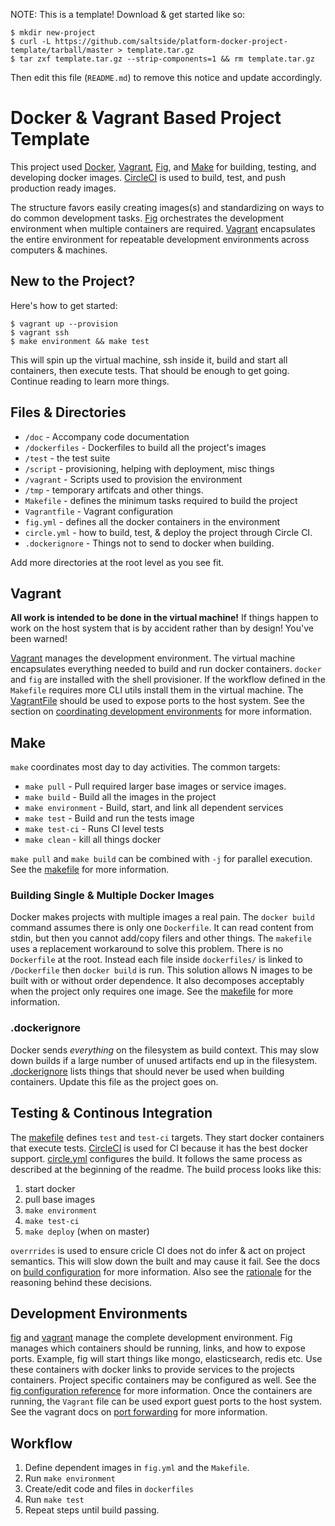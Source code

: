 NOTE: This is a template! Download & get started like so:

```
$ mkdir new-project
$ curl -L https://github.com/saltside/platform-docker-project-template/tarball/master > template.tar.gz
$ tar zxf template.tar.gz --strip-components=1 && rm template.tar.gz
```

Then edit this file (`README.md`) to remove this notice and update
accordingly.

# Docker & Vagrant Based Project Template

[Docker]: http://docker.io
[Fig]: http://fig.sh
[Vagrant]: http://vagrantup.com
[CircleCI]: http://circleci.com
[Make]: http://www.gnu.org/software/make
[Makefile]: makefile

This project used [Docker][], [Vagrant][], [Fig][], and [Make][]
for building, testing, and developing docker images. [CircleCI][] is
used to build, test, and push production ready images.

The structure favors easily creating images(s) and standardizing on
ways to do common development tasks. [Fig][]
orchestrates the development environment when multiple containers are
required. [Vagrant][] encapsulates the entire environment
for repeatable development environments across computers & machines.

## New to the Project?

Here's how to get started:

```
$ vagrant up --provision
$ vagrant ssh
$ make environment && make test
```

This will spin up the virtual machine, ssh inside it, build and start
all containers, then execute tests. That should be enough to get
going. Continue reading to learn more things.

## Files & Directories

* `/doc` - Accompany code documentation
* `/dockerfiles` - Dockerfiles to build all the project's images
* `/test` - the test suite
* `/script` - provisioning, helping with deployment, misc things
* `/vagrant` - Scripts used to provision the environment
* `/tmp` - temporary artifcats and other things.
* `Makefile` - defines the minimum tasks required to build the project
* `Vagrantfile` - Vagrant configuration
* `fig.yml` - defines all the docker containers in the environment
* `circle.yml` - how to build, test, & deploy the project through
  Circle CI.
* `.dockerignore` - Things not to send to docker when building.

Add more directories at the root level as you see fit.

## Vagrant

**All work is intended to be done in the virtual machine!** If things
happen to work on the host system that is by accident rather than by
design! You've been warned!

[Vagrant][] manages the development environment. The
virtual machine encapsulates everything needed to build and run docker
containers. `docker` and `fig` are installed with the shell
provisioner. If the workflow defined in the `Makefile` requires more
CLI utils install them in the virtual machine. The
[VagrantFile](Vagrantfile) should be used to expose ports to the host
system. See the section on [coordinating development
environments](#development-environments) for more information.

## Make

`make` coordinates most day to day activities. The common targets:

* `make pull` - Pull required larger base images or service images.
* `make build` - Build all the images in the project
* `make environment` - Build, start, and link all dependent services
* `make test` - Build and run the tests image
* `make test-ci` - Runs CI level tests
* `make clean` - kill all things docker

`make pull` and `make build` can be combined with `-j` for parallel
execution. See the [makefile][] for more information.

### Building Single & Multiple Docker Images

Docker makes projects with multiple images a real pain. The `docker
build` command assumes there is only one `Dockerfile`. It can read
content from stdin, but then you cannot add/copy filers and other
things. The `makefile` uses a replacement workaround to solve this
problem. There is no `Dockerfile` at the root. Instead each file
inside `dockerfiles/` is linked to `/Dockerfile` then `docker build`
is run. This solution allows N images to be built with or without
order dependence. It also decomposes acceptably when the project only
requires one image. See the [makefile][] for more information.

### .dockerignore

Docker sends _everything_ on the filesystem as build context. This may
slow down builds if a large number of unused artifacts end up in the
filesystem. [.dockerignore](.dockerignore) lists things that should
never be used when building containers. Update this file as the
project goes on.

## Testing & Continous Integration

The [makefile][] defines `test` and `test-ci` targets. They start
docker containers that execute tests. [CircleCI][] is used for CI
because it has the best docker support. [circle.yml](circle.yml)
configures the build. It follows the same process as described at the
beginning of the readme. The build process looks like this:

1. start docker
2. pull base images
3. `make environment`
4. `make test-ci`
5. `make deploy` (when on master)

`overrrides` is used to ensure cricle CI does not do infer & act on
project semantics. This will slow down the built and may cause it
fail. See the docs on [build
configuration](https://circleci.com/docs/configuration) for more
information. Also see the [rationale](doc/RATIONALE.md) for the
reasoning behind these decisions.

## Development Environments

[fig][] and [vagrant][] manage the complete
development environment. Fig manages which containers should be
running, links, and how to expose ports. Example, fig will start
things like mongo, elasticsearch, redis etc. Use these containers
with docker links to provide services to the projects containers.
Project specific containers may be configured as well. See the [fig
configuration reference](http://www.fig.sh/yml.html) for more
information. Once the containers are running, the `Vagrant` file can
be used export guest ports to the host system. See the vagrant docs on
[port
forwarding](https://docs.vagrantup.com/v2/networking/forwarded_ports.html)
for more information.

## Workflow

1. Define dependent images in `fig.yml` and the `Makefile`.
2. Run `make environment`
3. Create/edit code and files in `dockerfiles`
4. Run `make test`
5. Repeat steps until build passing.

